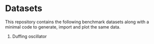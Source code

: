 # Datasets

This repository contains the following benchmark datasets along with a minimal code to generate, import and plot the same data.

1. Duffing oscillator
